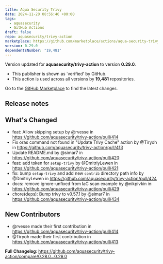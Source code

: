 ```yaml
---
title: Aqua Security Trivy
date: 2024-11-20 00:56:46 +00:00
tags:
  - aquasecurity
  - GitHub Actions
draft: false
repo: aquasecurity/trivy-action
marketplace: https://github.com/marketplace/actions/aqua-security-trivy
version: 0.29.0
dependentsNumber: "19,481"
---
```



Version updated for **aquasecurity/trivy-action** to version **0.29.0**.
- This publisher is shown as 'verified' by GitHub.
- This action is used across all versions by **19,481** repositories.

Go to the [GitHub Marketplace](https://github.com/marketplace/actions/aqua-security-trivy) to find the latest changes.

## Release notes

## What's Changed
* feat: Allow skipping setup by @rvesse in https://github.com/aquasecurity/trivy-action/pull/414
* Fix oras command not found in "Update Trivy Cache" action by @Tiryoh in https://github.com/aquasecurity/trivy-action/pull/413
* Update README.md by @simar7 in https://github.com/aquasecurity/trivy-action/pull/420
* feat: add token for `setup-trivy` by @DmitriyLewen in https://github.com/aquasecurity/trivy-action/pull/421
* fix: bump `setup-trivy` and add new `contrib` directory path info by @DmitriyLewen in https://github.com/aquasecurity/trivy-action/pull/424
* docs: remove ignore-unfixed from IaC scan example by @nikpivkin in https://github.com/aquasecurity/trivy-action/pull/429
* chore(deps): Bump trivy to v0.57.1 by @simar7 in https://github.com/aquasecurity/trivy-action/pull/434

## New Contributors
* @rvesse made their first contribution in https://github.com/aquasecurity/trivy-action/pull/414
* @Tiryoh made their first contribution in https://github.com/aquasecurity/trivy-action/pull/413

**Full Changelog**: https://github.com/aquasecurity/trivy-action/compare/0.28.0...0.29.0
